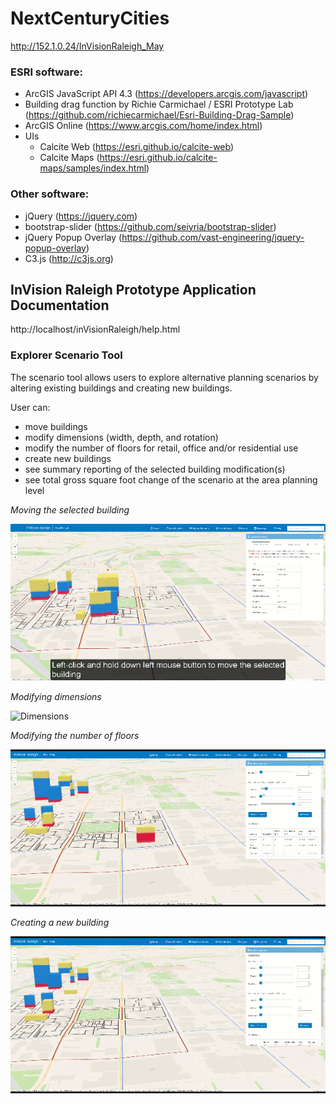 # NextCenturyCities

http://152.1.0.24/InVisionRaleigh_May

### ESRI software:
 * ArcGIS JavaScript API 4.3 (https://developers.arcgis.com/javascript)
 * Building drag function by Richie Carmichael / ESRI Prototype Lab (https://github.com/richiecarmichael/Esri-Building-Drag-Sample)
 * ArcGIS Online (https://www.arcgis.com/home/index.html)
 * UIs
   * Calcite Web (https://esri.github.io/calcite-web)
   * Calcite Maps (https://esri.github.io/calcite-maps/samples/index.html)
### Other software:
* jQuery (https://jquery.com)
* bootstrap-slider (https://github.com/seiyria/bootstrap-slider)
* jQuery Popup Overlay (https://github.com/vast-engineering/jquery-popup-overlay)
* C3.js (http://c3js.org) 


## InVision Raleigh Prototype Application Documentation

http://localhost/inVisionRaleigh/help.html

### Explorer Scenario Tool
The scenario tool allows users to explore alternative planning scenarios by altering existing buildings and creating new buildings.

User can:

* move buildings
* modify dimensions (width, depth, and rotation)
* modify the number of floors for retail, office and/or residential use
* create new buildings
* see summary reporting of the selected building modification(s)
* see total gross square foot change of the scenario at the area planning level

*Moving the selected building*

![Moving](img/move.gif)


*Modifying dimensions*

![Dimensions](img/dimension.gif)


*Modifying the number of floors*

![Floors](img/floors.gif)


*Creating a new building*

![NewBuilding](img/new_building.gif)



